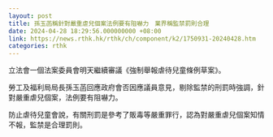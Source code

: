 ```yaml
---
layout: post
title: 孫玉菡稱針對嚴重虐兒個案法例要有阻嚇力　業界稱監禁罰則合理
date: 2024-04-28 18:29:56.000000000 +08:00
link: https://news.rthk.hk/rthk/ch/component/k2/1750931-20240428.htm
categories: rthk
---
```


立法會一個法案委員會明天繼續審議《強制舉報虐待兒童條例草案》。

勞工及福利局局長孫玉菡回應政府會否因應議員意見，剔除監禁的刑罰時強調，針對嚴重虐兒個案，法例要有阻嚇力。

防止虐待兒童會說，有關刑罰是參考了販毒等嚴重罪行，認為對嚴重虐兒個案知情不報，監禁是合理罰則。

